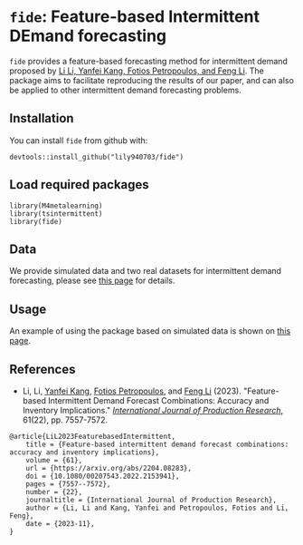 # `fide`: Feature-based Intermittent DEmand forecasting

`fide` provides a feature-based forecasting method for intermittent demand proposed by [Li Li, Yanfei Kang, Fotios Petropoulos, and Feng Li](https://doi.org/10.1080/00207543.2022.2153941). The package aims to facilitate reproducing the results of our paper, and can also be applied to other intermittent demand forecasting problems. 

## Installation
You can install `fide` from github with:
```
devtools::install_github("lily940703/fide")
```

## Load required packages
```
library(M4metalearning)
library(tsintermittent)
library(fide)
```
## Data
We provide simulated data and two real datasets for intermittent demand forecasting, please see [this page](https://github.com/lily940703/fide/blob/main/docs/Statement%20of%20data.md) for details.

## Usage
An example of using the package based on simulated data is shown on [this page](https://github.com/lily940703/FIDE/blob/main/docs/Usage%20example.md).

## References
- Li, Li, [Yanfei Kang](https://yanfei.site), [Fotios Petropoulos](https://researchportal.bath.ac.uk/en/persons/fotios-petropoulos), and [Feng Li](http://feng.li/) (2023). "Feature-based Intermittent Demand Forecast Combinations: Accuracy and Inventory Implications." [*_International Journal of Production Research_*](https://doi.org/10.1080/00207543.2022.2153941), 61(22), pp. 7557-7572.

```
@article{LiL2023FeaturebasedIntermittent,
	title = {Feature-based intermittent demand forecast combinations: accuracy and inventory implications},
	volume = {61},
	url = {https://arxiv.org/abs/2204.08283},
	doi = {10.1080/00207543.2022.2153941},
	pages = {7557--7572},
	number = {22},
	journaltitle = {International Journal of Production Research},
	author = {Li, Li and Kang, Yanfei and Petropoulos, Fotios and Li, Feng},
	date = {2023-11},
}
```
